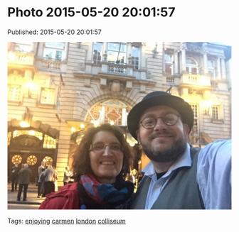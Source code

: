 
# Photo 2015-05-20 20:01:57

Published: 2015-05-20 20:01:57

![](119464174077-0.jpg)

Tags: [enjoying](tag-enjoying.md) [carmen](tag-carmen.md) [london](tag-london.md) [colliseum](tag-colliseum.md)
